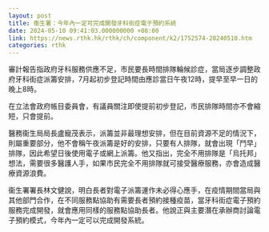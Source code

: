 ```yaml
---
layout: post
title: 衞生署：今年內一定可完成開發牙科街症電子預約系統
date: 2024-05-10 09:41:03.000000000 +08:00
link: https://news.rthk.hk/rthk/ch/component/k2/1752574-20240510.htm
categories: rthk
---
```


審計報告指政府牙科服務供應不足，市民要長時間排隊輪候診症，當局逐步調整政府牙科街症派籌安排，7月起初步登記時間由應診當日午夜12時，提早至早一日的晚上8時。

在立法會政府帳目委員會，有議員關注即使提前初步登記，市民排隊時間亦不會縮短，只會提前。

醫務衞生局局長盧寵茂表示，派籌並非最理想安排，但在目前資源不足的情況下，則屬重要部分，他不會稱午夜派籌是好的安排，只要有人排隊，就會出現「鬥早」排隊，因此希望日後使用電子或網上派籌。他又指出，完全不用排隊是「烏托邦」想法，需要很多醫護人手，如果市民完全不用排隊就可接受醫療服務，亦會造成醫療資源浪費。

衞生署署長林文健說，明白長者對電子派籌運作未必得心應手，在疫情期間當局與其他部門合作，在不同服務點協助有需要長者預約接種疫苗，當牙科街症電子預約服務完成開發，就會應用同樣的服務點協助長者。他說正與主要潛在承辦商討論電子預約模式，今年內一定可以完成開發系統。

